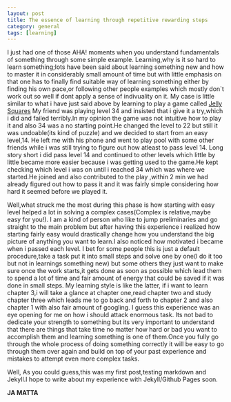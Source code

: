 ```yaml
---
layout: post
title: The essence of learning through repetitive rewarding steps 
category: general
tags: [learning]
---
```



I just had one of those AHA! moments when you understand fundamentals of something through some simple example.
Learning,why is it so hard to learn something;lots have been said about learning something new and how to master it in considerably small amount of time but with little emphasis on that one has to finally find suitable way of learning something either by finding his own pace,or following other people examples which mostly don`t work out so well if dont apply a sense of indivuality on it.
My case is little similar to what i have just said above by learning to play a game called [Jelly Squares](https://itunes.apple.com/us/app/jelly-squares/id974529966?mt=8)
My friend was playing level 34 and insisted that i give it a try,which i did and failed terribly.In my opinion the game was not intuitive how to play it and also 34 was a no starting point.He changed the level to 22 but still it was undoable(its kind of puzzle) and we decided to start from an easy level,14.
He left me with his phone and went to play pool with some other friends while i was  still trying to figure out how  atleast to pass level 14.
Long story short i did pass level 14 and continued to other levels which little by little became more easier because i was getting used to the game.He kept checking which level i was on until i reached 34 which was where we started.He joined and also contributed to the play ,within 2 min we had already figured out how to pass it and it was fairly simple considering how  hard it seemed before we played it.

Well,what struck me the most during this phase is how starting with easy level helped a lot in solving a complex cases(Complex is relative,maybe easy for you!).
I am a kind of person who like to jump preliminaries and go straight to the main problem but after having this experience i realized how starting fairly easy would drastically change how you understand the big picture of anything you want to learn.I also noticed how motivated i became when i passed each level.
I bet for some people this is just a default procedure,take a task put it into small steps and solve one by one(I do it too but not in learnings something new) but some  others they just want to make sure once the work starts,it gets done as soon as possible which lead them to spend a lot of time and fair amount of energy that could be saved if it was done in small steps.
My learning style is like the latter, if i want to learn chapter 3,i will take a glance at chapter one,read chapter two and study chapter three  which leads me to go back and forth  to chapter 2 and also chapter 1 with also fair amount of googling.
I guess this experience was an eye opening for me on how i should attack enormous task.
Its not bad to dedicate your strength to something but its very important to understand that there are things that take time no matter how hard or  bad you want to accomplish them and learning something is one of them.Once you fully go through the whole process of doing something correctly it will be  easy to go through  them over again and build on top of your past experience and mistakes to attempt even more complex tasks.





Well, As you could guess,this was my first post,testing markdown and Jekyll.I hope to write about my experience with Jekyll/Github Pages soon.

**JA MATTA**



